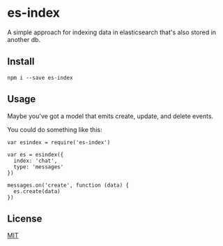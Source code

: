 # es-index

A simple approach for indexing data in elasticsearch that's also stored in another db.

## Install

```
npm i --save es-index
```

## Usage

Maybe you've got a model that emits create, update, and delete events.

You could do something like this:

```
var esindex = require('es-index')

var es = esindex({
  index: 'chat',
  type: 'messages'
})

messages.on('create', function (data) {
  es.create(data)
})
```

## License

[MIT](LICENSE.md)